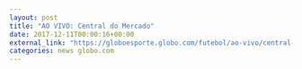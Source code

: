 ```yaml
---
layout: post
title: "AO VIVO: Central do Mercado"
date: 2017-12-11T00:00:16+00:00
external_link: "https://globoesporte.globo.com/futebol/ao-vivo/central-do-mercado-2017-2018.ghtml"
categories: news globo.com
---
```

